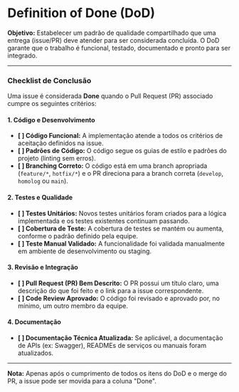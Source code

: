 # Definition of Done (DoD)

**Objetivo:** Estabelecer um padrão de qualidade compartilhado que uma entrega (issue/PR) deve atender para ser considerada concluída. O DoD garante que o trabalho é funcional, testado, documentado e pronto para ser integrado.

---

### Checklist de Conclusão

Uma issue é considerada **Done** quando o Pull Request (PR) associado cumpre os seguintes critérios:

#### 1. Código e Desenvolvimento
-   **[ ] Código Funcional:** A implementação atende a todos os critérios de aceitação definidos na issue.
-   **[ ] Padrões de Código:** O código segue os guias de estilo e padrões do projeto (linting sem erros).
-   **[ ] Branching Correto:** O código está em uma branch apropriada (`feature/*`, `hotfix/*`) e o PR direciona para a branch correta (`develop`, `homolog` ou `main`).

#### 2. Testes e Qualidade
-   **[ ] Testes Unitários:** Novos testes unitários foram criados para a lógica implementada e os testes existentes continuam passando.
-   **[ ] Cobertura de Teste:** A cobertura de testes se mantém ou aumenta, conforme o padrão definido pela equipe.
-   **[ ] Teste Manual Validado:** A funcionalidade foi validada manualmente em ambiente de desenvolvimento ou staging.

#### 3. Revisão e Integração
-   **[ ] Pull Request (PR) Bem Descrito:** O PR possui um título claro, uma descrição do que foi feito e o link para a issue correspondente.
-   **[ ] Code Review Aprovado:** O código foi revisado e aprovado por, no mínimo, um outro membro da equipe.

#### 4. Documentação
-   **[ ] Documentação Técnica Atualizada:** Se aplicável, a documentação de APIs (ex: Swagger), READMEs de serviços ou manuais foram atualizados.

---

**Nota:** Apenas após o cumprimento de todos os itens do DoD e o merge do PR, a issue pode ser movida para a coluna "Done".
